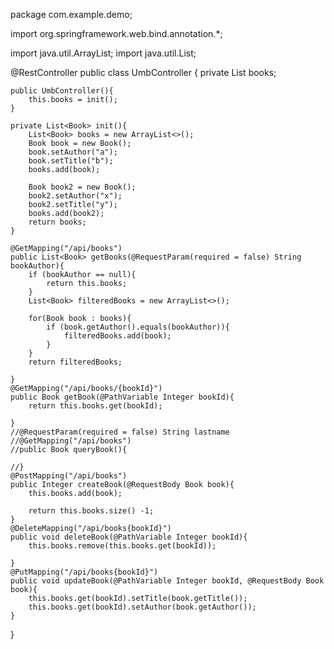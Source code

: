 package com.example.demo;

import org.springframework.web.bind.annotation.*;

import java.util.ArrayList;
import java.util.List;

@RestController
public class UmbController {
    private List<Book> books;

    public UmbController(){
        this.books = init();
    }

    private List<Book> init(){
        List<Book> books = new ArrayList<>();
        Book book = new Book();
        book.setAuthor("a");
        book.setTitle("b");
        books.add(book);

        Book book2 = new Book();
        book2.setAuthor("x");
        book2.setTitle("y");
        books.add(book2);
        return books;
    }

    @GetMapping("/api/books")
    public List<Book> getBooks(@RequestParam(required = false) String bookAuthor){
        if (bookAuthor == null){
            return this.books;
        }
        List<Book> filteredBooks = new ArrayList<>();

        for(Book book : books){
            if (book.getAuthor().equals(bookAuthor)){
                filteredBooks.add(book);
            }
        }
        return filteredBooks;

    }
    @GetMapping("/api/books/{bookId}")
    public Book getBook(@PathVariable Integer bookId){
        return this.books.get(bookId);

    }
    //@RequestParam(required = false) String lastname
    //@GetMapping("/api/books")
    //public Book queryBook(){

    //}
    @PostMapping("/api/books")
    public Integer createBook(@RequestBody Book book){
        this.books.add(book);

        return this.books.size() -1;
    }
    @DeleteMapping("/api/books{bookId}")
    public void deleteBook(@PathVariable Integer bookId){
        this.books.remove(this.books.get(bookId));

    }
    @PutMapping("/api/books{bookId}")
    public void updateBook(@PathVariable Integer bookId, @RequestBody Book book){
        this.books.get(bookId).setTitle(book.getTitle());
        this.books.get(bookId).setAuthor(book.getAuthor());
    }
}
